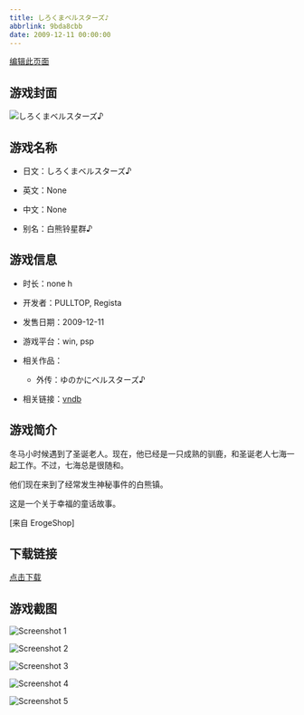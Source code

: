 ```yaml
---
title: しろくまベルスターズ♪
abbrlink: 9bda8cbb
date: 2009-12-11 00:00:00
---
```

[编辑此页面](https://github.com/ACG-3/ADV3-source/blob/main/source/_posts/%E3%81%97%E3%82%8D%E3%81%8F%E3%81%BE%E3%83%99%E3%83%AB%E3%82%B9%E3%82%BF%E3%83%BC%E3%82%BA%E2%99%AA.md)

## 游戏封面

![しろくまベルスターズ♪](https://pan.timero.xyz/d/onedrive/img_lib_001/%E3%81%97%E3%82%8D%E3%81%8F%E3%81%BE%E3%83%99%E3%83%AB%E3%82%B9%E3%82%BF%E3%83%BC%E3%82%BA%E2%99%AA_cover.avif)


## 游戏名称

- 日文：しろくまベルスターズ♪
- 英文：None
- 中文：None

- 别名：白熊铃星群♪


## 游戏信息

- 时长：none h
- 开发者：PULLTOP, Regista
- 发售日期：2009-12-11
- 游戏平台：win, psp
- 相关作品：
   - 外传：ゆのかにベルスターズ♪

- 相关链接：[vndb](https://vndb.org/v2654)


## 游戏简介

冬马小时候遇到了圣诞老人。现在，他已经是一只成熟的驯鹿，和圣诞老人七海一起工作。不过，七海总是很随和。

他们现在来到了经常发生神秘事件的白熊镇。

这是一个关于幸福的童话故事。

[来自 ErogeShop]


## 下载链接

[点击下载](https://pan.timero.xyz/onedrive/adv_lib_001/%E3%81%97%E3%82%8D%E3%81%8F%E3%81%BE%E3%83%99%E3%83%AB%E3%82%B9%E3%82%BF%E3%83%BC%E3%82%BA%E2%99%AA)


## 游戏截图


![Screenshot 1](https://pan.timero.xyz/d/onedrive/img_lib_001/%E3%81%97%E3%82%8D%E3%81%8F%E3%81%BE%E3%83%99%E3%83%AB%E3%82%B9%E3%82%BF%E3%83%BC%E3%82%BA%E2%99%AA_Screenshot_1.avif)

![Screenshot 2](https://pan.timero.xyz/d/onedrive/img_lib_001/%E3%81%97%E3%82%8D%E3%81%8F%E3%81%BE%E3%83%99%E3%83%AB%E3%82%B9%E3%82%BF%E3%83%BC%E3%82%BA%E2%99%AA_Screenshot_2.avif)

![Screenshot 3](https://pan.timero.xyz/d/onedrive/img_lib_001/%E3%81%97%E3%82%8D%E3%81%8F%E3%81%BE%E3%83%99%E3%83%AB%E3%82%B9%E3%82%BF%E3%83%BC%E3%82%BA%E2%99%AA_Screenshot_3.avif)

![Screenshot 4](https://pan.timero.xyz/d/onedrive/img_lib_001/%E3%81%97%E3%82%8D%E3%81%8F%E3%81%BE%E3%83%99%E3%83%AB%E3%82%B9%E3%82%BF%E3%83%BC%E3%82%BA%E2%99%AA_Screenshot_4.avif)

![Screenshot 5](https://pan.timero.xyz/d/onedrive/img_lib_001/%E3%81%97%E3%82%8D%E3%81%8F%E3%81%BE%E3%83%99%E3%83%AB%E3%82%B9%E3%82%BF%E3%83%BC%E3%82%BA%E2%99%AA_Screenshot_5.avif)

